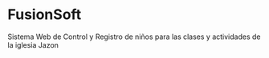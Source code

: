 # FusionSoft
Sistema Web de Control y Registro de niños para las clases y actividades de la iglesia Jazon
